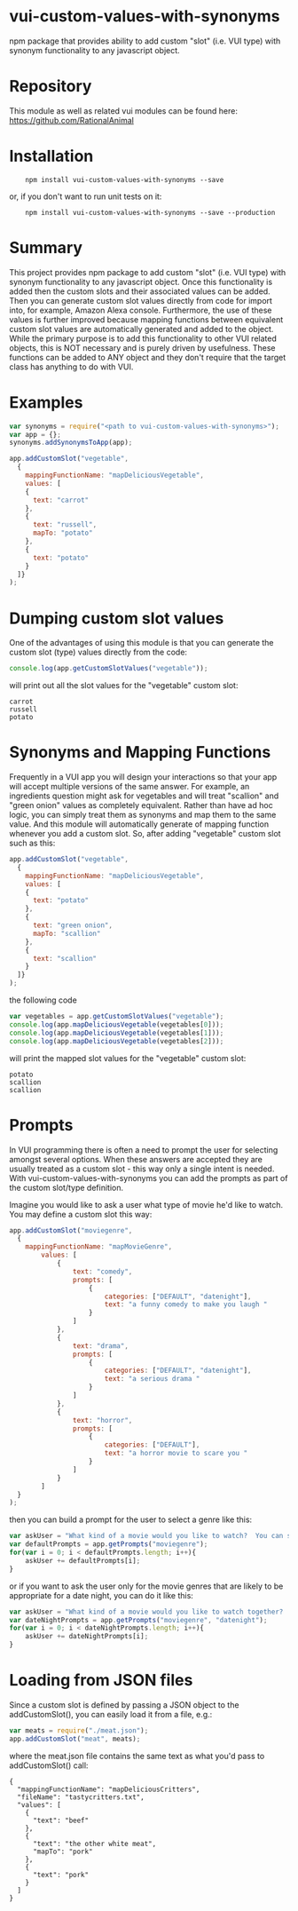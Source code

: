 # vui-custom-values-with-synonyms

npm package that provides ability to add custom "slot" (i.e. VUI type) with synonym functionality to any javascript object.

# Repository
This module as well as related vui modules can be found here:
https://github.com/RationalAnimal

# Installation

```shell
	npm install vui-custom-values-with-synonyms --save
```
or, if you don't want to run unit tests on it:

```shell
	npm install vui-custom-values-with-synonyms --save --production
```

# Summary

This project provides npm package to add custom "slot" (i.e. VUI type) with synonym functionality to any javascript object.
Once this functionality is added then the custom slots and their associated values can be added.
Then you can generate custom slot values directly from code for import into, for example, Amazon Alexa console.
Furthermore, the use of these values is further improved because mapping functions between equivalent custom slot values are automatically generated and added to the object.
While the primary purpose is to add this functionality to other VUI related objects, this is NOT necessary and is purely driven by usefulness.
These functions can be added to ANY object and they don't require that the target class has anything to do with VUI.

# Examples

```javascript
var synonyms = require("<path to vui-custom-values-with-synonyms>");
var app = {};
synonyms.addSynonymsToApp(app);

app.addCustomSlot("vegetable",
  {
    mappingFunctionName: "mapDeliciousVegetable",
    values: [
    {
      text: "carrot"
    },
    {
      text: "russell",
      mapTo: "potato"
    },
    {
      text: "potato"
    }
  ]}
);

```
# Dumping custom slot values

One of the advantages of using this module is that you can generate the custom slot (type) values directly from the code:

```javascript
console.log(app.getCustomSlotValues("vegetable"));
```

will print out all the slot values for the "vegetable" custom slot:

```shell
carrot
russell
potato
```

# Synonyms and Mapping Functions

Frequently in a VUI app you will design your interactions so that your app will accept multiple versions of the same answer.
For example, an ingredients question might ask for vegetables and will treat "scallion" and "green onion" values as completely equivalent.
Rather than have ad hoc logic, you can simply treat them as synonyms and map them to the same value.
And this module will automatically generate of mapping function whenever you add a custom slot.
So, after adding "vegetable" custom slot such as this:

```javascript
app.addCustomSlot("vegetable",
  {
    mappingFunctionName: "mapDeliciousVegetable",
    values: [
    {
      text: "potato"
    },
    {
      text: "green onion",
      mapTo: "scallion"
    },
    {
      text: "scallion"
    }
  ]}
);
```

the following code

```javascript
var vegetables = app.getCustomSlotValues("vegetable");
console.log(app.mapDeliciousVegetable(vegetables[0]));
console.log(app.mapDeliciousVegetable(vegetables[1]));
console.log(app.mapDeliciousVegetable(vegetables[2]));
```

will print the mapped slot values for the "vegetable" custom slot:

```shell
potato
scallion
scallion
```
# Prompts

In VUI programming there is often a need to prompt the user for selecting amongst
several options. When these answers are accepted they are usually treated as a
custom slot - this way only a single intent is needed.  With vui-custom-values-with-synonyms
you can add the prompts as part of the custom slot/type definition.

Imagine you would like to ask a user what type of movie he'd like to watch.  You may
define a custom slot this way:

```javascript
app.addCustomSlot("moviegenre",
  {
    mappingFunctionName: "mapMovieGenre",
		values: [
			{
				text: "comedy",
				prompts: [
					{
						categories: ["DEFAULT", "datenight"],
						text: "a funny comedy to make you laugh "
					}
				]
			},
			{
				text: "drama",
				prompts: [
					{
						categories: ["DEFAULT", "datenight"],
						text: "a serious drama "
					}
				]
			},
			{
				text: "horror",
				prompts: [
					{
						categories: ["DEFAULT"],
						text: "a horror movie to scare you "
					}
				]
			}
		]
  }
);
```

then you can build a prompt for the user to select a genre like this:

```javascript
var askUser = "What kind of a movie would you like to watch?  You can select from: ";
var defaultPrompts = app.getPrompts("moviegenre");
for(var i = 0; i < defaultPrompts.length; i++){
	askUser += defaultPrompts[i];
}
```

or if you want to ask the user only for the movie genres that are likely to be
appropriate for a date night, you can do it like this:

```javascript
var askUser = "What kind of a movie would you like to watch together?  You can select from: ";
var dateNightPrompts = app.getPrompts("moviegenre", "datenight");
for(var i = 0; i < dateNightPrompts.length; i++){
	askUser += dateNightPrompts[i];
}
```


# Loading from JSON files

Since a custom slot is defined by passing a JSON object to the addCustomSlot(),
you can easily load it from a file, e.g.:

```javascript
var meats = require("./meat.json");
app.addCustomSlot("meat", meats);
```

where the meat.json file contains the same text as what you'd pass to
addCustomSlot() call:

```shell
{
  "mappingFunctionName": "mapDeliciousCritters",
  "fileName": "tastycritters.txt",
  "values": [
    {
      "text": "beef"
    },
    {
      "text": "the other white meat",
      "mapTo": "pork"
    },
    {
      "text": "pork"
    }
  ]
}
```

